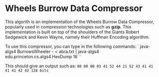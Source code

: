 # Wheels Burrow Data Compressor
This algorith is an implementation of the Wheels Burrow Data Compressor,
popularly used in compression technologies such as **gzip**. This implementation
is built on top of the shoulders of the Giants Robert Sedgewick and Kevin Wayne,
namely their Huffman Encoding algorithm.

To use this compressor, you can type in the following commands:
`
java-algs4 BurrowsWheeler - < abra.txt | java-algs4 edu.princeton.cs.algs4.HexDump 16
``

This should give an output such as:
``
00 00 00 03 41 52 44 21 52 43 41 41 41 41 42 42
128 bits
``
